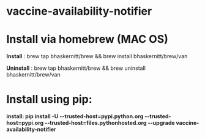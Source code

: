 # vaccine-availability-notifier


# Install via homebrew (MAC OS)

  <strong>Install</strong> : brew tap bhaskernitt/brew && brew install bhaskernitt/brew/van

  <strong>Uninstall</strong> : brew tap bhaskernitt/brew && brew uninstall bhaskernitt/brew/van




# Install using pip:
  
  <strong>install:<strong/> pip install -U --trusted-host=pypi.python.org --trusted-host=pypi.org --trusted-host=files.pythonhosted.org --upgrade vaccine-availability-notifier

